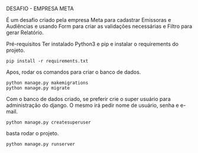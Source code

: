 DESAFIO - EMPRESA META

É um desafio criado pela empresa Meta para cadastrar Emissoras e Audiências e usando Form para
criar as validações necessárias e Filtro para gerar Relatório.

Pré-requisitos
Ter instalado Python3 e pip e instalar o requirements do projeto.


    pip install -r requirements.txt

Apos, rodar os comandos para criar o banco de dados.


    python manage.py makemigrations
    python manage.py migrate

Com o banco de dados criado, se preferir crie o super usuário para administração do django. O mesmo irá pedir nome de usuário, senha e e-mail.


    python manage.py createsuperuser

basta rodar o projeto.


    python manage.py runserver
